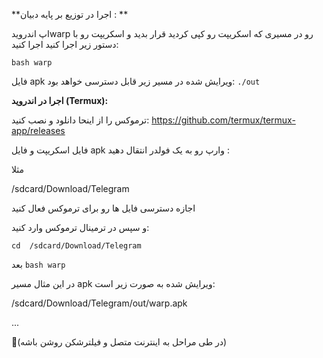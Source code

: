 **اجرا در توزیع بر پایه دبیان : **

اپ اندرویدwarp رو در مسیری که اسکریپت رو کپی کردید قرار بدید و اسکریپت رو با دستور زیر اجرا کنید اجرا کنید:

```bash warp```


فایل apk ویرایش شده در مسیر زیر قابل دسترسی خواهد بود:
```./out```


**اجرا در اندروید (Termux):**

ترموکس را از اینحا دانلود و نصب کنید:
https://github.com/termux/termux-app/releases

فایل اسکریپت و فایل apk وارپ رو به یک فولدر انتقال دهید :

مثلا

/sdcard/Download/Telegram

اجازه دسترسی فایل ها رو برای ترموکس فعال کنید

و سپس در ترمینال ترموکس وارد کنید:

```cd  /sdcard/Download/Telegram```

بعد
```bash warp```

در این مثال مسیر apk ویرایش شده به صورت زیر است:

/sdcard/Download/Telegram/out/warp.apk

...

🔴(در طی مراحل به اینترنت متصل و فیلترشکن روشن باشه)
